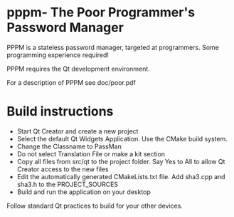 # pppm- The Poor Programmer's Password Manager

PPPM is a stateless password manager, targeted at programmers. Some programming experience required!

PPPM requires the Qt development environment.

For a description of PPPM see doc/poor.pdf

# Build instructions

- Start Qt Creator and create a new project
- Select the default Qt Widgets Application. Use the CMake build system.
- Change the Classname to PassMan
- Do not select Translation File or make a kit section
- Copy all files from src/qt to the project folder. Say Yes to All to allow Qt Creator access to the new files
- Edit the automatically generated CMakeLists.txt file. Add sha3.cpp and sha3.h to the PROJECT_SOURCES
- Build and run the application on your desktop

Follow standard Qt practices to build for your other devices.

